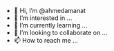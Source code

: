 - 👋 Hi, I’m @ahmedamanat
- 👀 I’m interested in ...
- 🌱 I’m currently learning ...
- 💞️ I’m looking to collaborate on ...
- 📫 How to reach me ...

<!---
ahmedamanat/ahmedamanat is a ✨ special ✨ repository because its `README.md` (this file) appears on your GitHub profile.
You can click the Preview link to take a look at your changes.
--->
